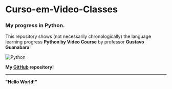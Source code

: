 # Curso-em-Video-Classes
 ### My progress in **Python**. 
 
 This repository shows (not necessarily chronologically) 
 the language learning progress **Python by Video Course** 
 by professor **Gustavo Guanabara**!

![Python](https://github.com/RickMagaieski/Aulos-Curso-em-Video-Python/assets/136091273/d72e58d2-f189-467b-a8d7-7802b92255c3)
 
 **My [GitHub](https://github.com/RickMagaieski) repository!**
 ***
 **"Hello World!"** 

